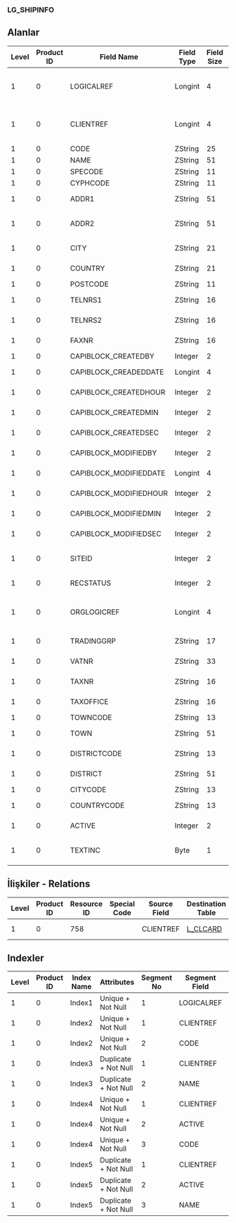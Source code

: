 ### LG_SHIPINFO

## Alanlar

**Level**|**Product ID**|**Field Name**|**Field Type**|**Field Size**|**Field Offset**|**Türkçe Açıklama**|**Expression**
-----|-----|-----|-----|-----|-----|-----|-----
1|0|LOGICALREF|Longint|4|0|Teslimat Bilgisi Log. Ref.|Delivery Information Logical Reference
1|0|CLIENTREF|Longint|4|4|Cari Hesap Ref.|Account Receivable / Payable Reference
1|0|CODE|ZString|25|8|Kod|Code
1|0|NAME|ZString|51|33|Açıklama|Description
1|0|SPECODE|ZString|11|84|Özel Kod|Aux. Code
1|0|CYPHCODE|ZString|11|95|Yetki Kodu|Auth. Code
1|0|ADDR1|ZString|51|106|Adres İlk Satır|Address First Line
1|0|ADDR2|ZString|51|157|Adres İkinci Satır|Address Second Line
1|0|CITY|ZString|21|208|Şehir Açıklaması|City Description
1|0|COUNTRY|ZString|21|229|Ülke Açıklaması|Country Description
1|0|POSTCODE|ZString|11|250|Posta kodu|Zip Code
1|0|TELNRS1|ZString|16|261|Telefon Numarası 1|Phone Number 1
1|0|TELNRS2|ZString|16|277|Telefon Numarası 2|Phone Number 2
1|0|FAXNR|ZString|16|293|Faks Numarası|Fax Number
1|0|CAPIBLOCK_CREATEDBY|Integer|2|309|Oluşturan|Created By
1|0|CAPIBLOCK_CREADEDDATE|Longint|4|311|Oluşturulma Tarihi|Created Date
1|0|CAPIBLOCK_CREATEDHOUR|Integer|2|315|Oluşturulma Saati|Created Hour
1|0|CAPIBLOCK_CREATEDMIN|Integer|2|317|Oluşturulma Dakikası|Created Minute
1|0|CAPIBLOCK_CREATEDSEC|Integer|2|319|Oluşturulma Saniyesi|Created Second
1|0|CAPIBLOCK_MODIFIEDBY|Integer|2|321|Değiştiren|Modified By
1|0|CAPIBLOCK_MODIFIEDDATE|Longint|4|323|Değiştirilme Tarihi|Modified Date
1|0|CAPIBLOCK_MODIFIEDHOUR|Integer|2|327|Değiştirilme Saati|Modified Hour
1|0|CAPIBLOCK_MODIFIEDMIN|Integer|2|329|Değiştirilme Dakikası|Modified Minute
1|0|CAPIBLOCK_MODIFIEDSEC|Integer|2|331|Değiştirilme Saniyesi|Modified Second
1|0|SITEID|Integer|2|333|Veri Merkezi|Data Processing Site
1|0|RECSTATUS|Integer|2|335|Kayıt Durumu|Record Status
1|0|ORGLOGICREF|Longint|4|337|Orijinal Kayıt Log. Ref.|Original Record Logical Reference
1|0|TRADINGGRP|ZString|17|341|Ticari İşlem Grubu|Trading Group
1|0|VATNR|ZString|33|358|KDV numarası|VAT Number
1|0|TAXNR|ZString|16|391|Vergi numarası|Tax Number
1|0|TAXOFFICE|ZString|16|407|Vergi dairesi|Tax Office
1|0|TOWNCODE|ZString|13|423|İlçe kodu|Town Code
1|0|TOWN|ZString|51|436|İlçe açıklaması|Town Description
1|0|DISTRICTCODE|ZString|13|487|Semt Kodu|District Code
1|0|DISTRICT|ZString|51|500|Semt Açıklaması|District Description
1|0|CITYCODE|ZString|13|551|Şehir Kodu|City Code
1|0|COUNTRYCODE|ZString|13|564|Ülke Kodu|Country Code
1|0|ACTIVE|Integer|2|577|Kullanım durumu|Usage Status
1|0|TEXTINC|Byte|1|579|Ayrıntılı Açıklama İçerir|Contains Detail Description

## İlişkiler - Relations
**Level**|**Product ID**|**Resource ID**|**Special Code**|**Source Field**|**Destination Table**|**Destination Field**|**Relation Type**|**Extra Condition**
-----|-----|-----|-----|-----|-----|-----|-----|-----
1|0|758||CLIENTREF|[L_CLCARD](../LG_CLCARD "L_CLCARD")|LOGICALREF|one-to-one|

## Indexler
**Level**|**Product ID**|**Index Name**|**Attributes**|**Segment No**|**Segment Field**|**Sense**
-----|-----|-----|-----|-----|-----|-----
1|0|Index1|Unique + Not Null|1|LOGICALREF|Ascending
1|0|Index2|Unique + Not Null|1|CLIENTREF|Ascending
1|0|Index2|Unique + Not Null|2|CODE|Ascending
1|0|Index3|Duplicate + Not Null|1|CLIENTREF|Ascending
1|0|Index3|Duplicate + Not Null|2|NAME|Ascending
1|0|Index4|Unique + Not Null|1|CLIENTREF|Ascending
1|0|Index4|Unique + Not Null|2|ACTIVE|Ascending
1|0|Index4|Unique + Not Null|3|CODE|Ascending
1|0|Index5|Duplicate + Not Null|1|CLIENTREF|Ascending
1|0|Index5|Duplicate + Not Null|2|ACTIVE|Ascending
1|0|Index5|Duplicate + Not Null|3|NAME|Ascending

